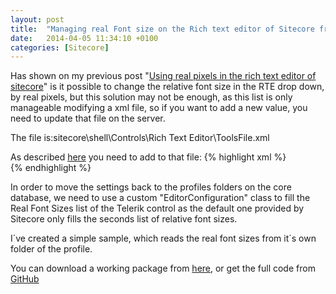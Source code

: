 ```yaml
---
layout: post
title:  "Managing real Font size on the Rich text editor of Sitecore from the content tree."
date:   2014-04-05 11:34:10 +0100
categories: [Sitecore]
---
```

Has shown on my previous post "[Using real pixels in the rich text editor of sitecore](/post/2013/09/19/Using-real-sizes-px-in-the-rich-text-editor-RTE-of-sitecore)" is it possible to change the relative font size in the RTE drop down<!--more-->, by real pixels, but this solution may not be enough, as this list is only manageable modifying a xml file, so if you want to add a new value, you need to update that file on the server.

The file is:sitecore\shell\Controls\Rich Text Editor\ToolsFile.xml

As described [here](https://stackoverflow.com/questions/22608644/add-font-size-in-sitecore-richtext-editor) you need to add to that file:
{% highlight xml %}
<root>
    <tools name="MainToolbar" enabled="true">
        <tool name="RealFontSize" />
    </tools>
    <realFontSizes> 
        <item value="8px"></item>
        <item value="9px"></item>
        <item value="10px"></item>
        <item value="11px"></item>
        <item value="12px"></item>
        <item value="13px"></item>
        <item value="14px"></item>
        <item value="16px"></item>
        <item value="18px"></item>
        <item value="20px"></item>
        <item value="22px"></item>
        <item value="24px"></item>
        <item value="26px"></item>
        <item value="28px"></item>       
        <item value="32px"></item>
        <item value="48px"></item>
        <item value="60px"></item>
        <item value="72px"></item>
        </realFontSizes>
</root>
 {% endhighlight %}

In order to move the settings back to the profiles folders on the core database, we need to use a custom "EditorConfiguration" class to fill the Real Font Sizes list of the Telerik control as the default one provided by Sitecore only fills the seconds list of relative font sizes.

I´ve created a simple sample, which reads the real font sizes from it´s own folder of the profile.

You can download a working package from [here](https://stackoverflow.com/questions/22608644/add-font-size-in-sitecore-richtext-editor), or get the full code from [GitHub](https://github.com/galiana/SitecoreEditorConfigurator)